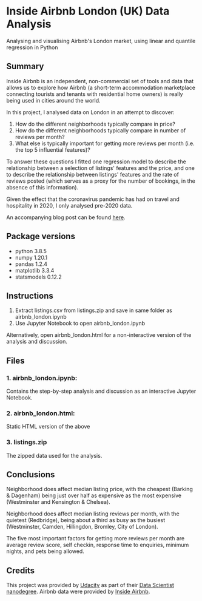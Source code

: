 # Inside Airbnb London (UK) Data Analysis

Analysing and visualising Airbnb's London market, using linear and quantile regression in Python

## Summary

Inside Airbnb is an independent, non-commercial set of tools and data that allows us to explore how Airbnb (a short-term accommodation marketplace connecting tourists and tenants with residential home owners) is really being used in cities around the world.

In this project, I analysed data on London in an attempt to discover:

1. How do the different neighborhoods typically compare in price?
2. How do the different neighborhoods typically compare in number of reviews per month?
3. What else is typically important for getting more reviews per month (i.e. the top 5 influential features)?

To answer these questions I fitted one regression model to describe the relationship between a selection of listings' features and the price, and one to describe the relationship between listings' features and the rate of reviews posted (which serves as a proxy for the number of bookings, in the absence of this information).

Given the effect that the coronavirus pandemic has had on travel and hospitality in 2020, I only analysed pre-2020 data.

An accompanying blog post can be found [here](https://joelalgee.medium.com/inside-airbnb-london-uk-data-analysis-4628b4915e7e).

## Package versions

* python 3.8.5
* numpy 1.20.1
* pandas 1.2.4
* matplotlib 3.3.4
* statsmodels	0.12.2

## Instructions

1. Extract listings.csv from listings.zip and save  in same folder as airbnb_london.ipynb
2. Use Jupyter Notebook to open airbnb_london.ipynb

Alternatively, open airbnb_london.html for a non-interactive version of the analysis and discussion.

## Files

### 1. airbnb_london.ipynb:

Contains the step-by-step analysis and discussion as an interactive Jupyter Notebook.

### 2. airbnb_london.html:

Static HTML version of the above

### 3. listings.zip

The zipped data used for the analysis.

## Conclusions

Neighborhood does affect median listing price, with the cheapest (Barking & Dagenham) being just over half as expensive as the most expensive (Westminster and Kensington & Chelsea).

Neighborhood does affect median listing reviews per month, with the quietest (Redbridge), being about a third as busy as the busiest (Westminster, Camden, Hillingdon, Bromley, City of London).

The five most important factors for getting more reviews per month are average review score, self checkin, response time to enquiries, minimum nights, and pets being allowed.

## Credits

This project was provided by [Udacity](https://www.udacity.com) as part of their [Data Scientist nanodegree](https://www.udacity.com/course/data-scientist-nanodegree--nd025). Airbnb data were provided by [Inside Airbnb](http://insideairbnb.com/get-the-data.html).
